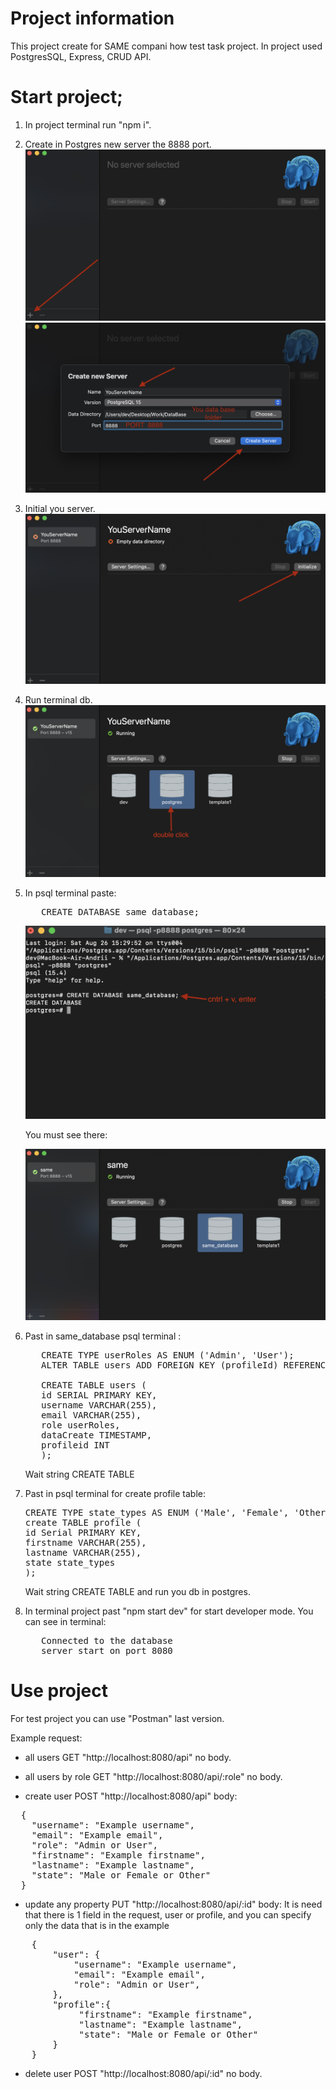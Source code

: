 # Project information

This project create for SAME compani how test task project.
In project used PostgresSQL, Express, CRUD API.

# Start project;

1. In project terminal run "npm i".

2. Create in Postgres new server the 8888 port.
   ![add server](./img/add_server.png)
   ![create server](./img/create_server.png)
3. Initial you server.
   ![initial server](./img/initial_server.png)

4. Run terminal db.
   ![Run terminal db](./img/run_terminal_db.png)
5. In psql terminal paste:

   <pre>
      CREATE DATABASE same_database;
   </pre>

   ![Run terminal db](./img/create_db.png)

   You must see there:

   ![Postman example](./img/postgress.png)

6. Past in same_database psql terminal :
   <pre>
      CREATE TYPE userRoles AS ENUM ('Admin', 'User');
      ALTER TABLE users ADD FOREIGN KEY (profileId) REFERENCES profiles(id);
   
      CREATE TABLE users (
      id SERIAL PRIMARY KEY,
      username VARCHAR(255),
      email VARCHAR(255),
      role userRoles,
      dataCreate TIMESTAMP,
      profileid INT
      );
   </pre>

   Wait string CREATE TABLE

7. Past in psql terminal for create profile table:

   <pre>
   CREATE TYPE state_types AS ENUM ('Male', 'Female', 'Other');
   create TABLE profile (
   id Serial PRIMARY KEY,
   firstname VARCHAR(255),
   lastname VARCHAR(255),
   state state_types
   );
   </pre>

   Wait string CREATE TABLE and run you db in postgres.

8. In terminal project past "npm start dev" for start developer mode.
   You can see in terminal:
   <pre>
      Connected to the database
      server start on port 8080
   </pre>

# Use project

For test project you can use "Postman" last version.

Example request:

- all users GET "http://localhost:8080/api" no body.
  
- all users by role GET "http://localhost:8080/api/:role" no body.
  
- create user POST "http://localhost:8080/api" body:
<pre>
  {
    "username": "Example username",
    "email": "Example email",
    "role": "Admin or User",
    "firstname": "Example firstname",
    "lastname": "Example lastname",
    "state": "Male or Female or Other"
  }
</pre>

- update any property PUT "http://localhost:8080/api/:id" body:
It is need that there is 1 field in the request, user or profile, and you can specify only the data that is in the example
<pre>
    {
        "user": {
            "username": "Example username",
            "email": "Example email",
            "role": "Admin or User",
        },
        "profile":{
             "firstname": "Example firstname",
             "lastname": "Example lastname",
             "state": "Male or Female or Other"
        }
    }
</pre>

- delete user POST "http://localhost:8080/api/:id" no body.
